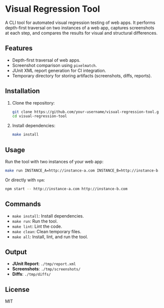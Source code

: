 # Visual Regression Tool

A CLI tool for automated visual regression testing of web apps. It performs depth-first traversal on two instances of a web app, captures screenshots at each step, and compares the results for visual and structural differences.

## Features
- Depth-first traversal of web apps.
- Screenshot comparison using `pixelmatch`.
- JUnit XML report generation for CI integration.
- Temporary directory for storing artifacts (screenshots, diffs, reports).

## Installation

1. Clone the repository:
   ```bash
   git clone https://github.com/your-username/visual-regression-tool.git
   cd visual-regression-tool
   ```

2. Install dependencies:
   ```bash
   make install
   ```

## Usage

Run the tool with two instances of your web app:
```bash
make run INSTANCE_A=http://instance-a.com INSTANCE_B=http://instance-b.com
```

Or directly with `npm`:
```bash
npm start -- http://instance-a.com http://instance-b.com
```

## Commands

- `make install`: Install dependencies.
- `make run`: Run the tool.
- `make lint`: Lint the code.
- `make clean`: Clean temporary files.
- `make all`: Install, lint, and run the tool.

## Output

- **JUnit Report**: `./tmp/report.xml`
- **Screenshots**: `./tmp/screenshots/`
- **Diffs**: `./tmp/diffs/`

## License

MIT
